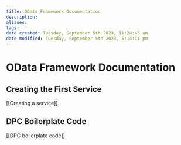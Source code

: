 ```yaml
---
title: OData Framework Documentation
description:
aliases: 
tags: 
date created: Tuesday, September 5th 2023, 11:24:45 am
date modified: Tuesday, September 5th 2023, 5:14:11 pm
---
```

# OData Framework Documentation

## Creating the First Service

[[Creating a service]]

## DPC Boilerplate Code

[[DPC boilerplate code]]
